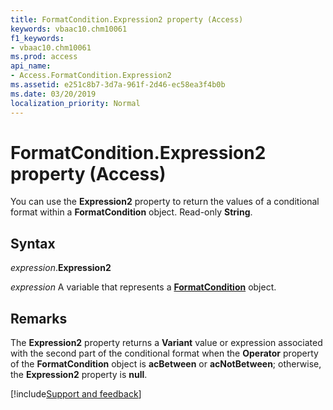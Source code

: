 ```yaml
---
title: FormatCondition.Expression2 property (Access)
keywords: vbaac10.chm10061
f1_keywords:
- vbaac10.chm10061
ms.prod: access
api_name:
- Access.FormatCondition.Expression2
ms.assetid: e251c8b7-3d7a-961f-2d46-ec58ea3f4b0b
ms.date: 03/20/2019
localization_priority: Normal
---
```



# FormatCondition.Expression2 property (Access)

You can use the **Expression2** property to return the values of a conditional format within a **FormatCondition** object. Read-only **String**.


## Syntax

_expression_.**Expression2**

_expression_ A variable that represents a **[FormatCondition](Access.FormatCondition.md)** object.


## Remarks

The **Expression2** property returns a **Variant** value or expression associated with the second part of the conditional format when the **Operator** property of the **FormatCondition** object is **acBetween** or **acNotBetween**; otherwise, the **Expression2** property is **null**.



[!include[Support and feedback](~/includes/feedback-boilerplate.md)]